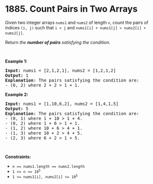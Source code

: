 # 1885. Count Pairs in Two Arrays

<p>Given two integer arrays <code>nums1</code> and <code>nums2</code> of length <code>n</code>, count the pairs of indices <code>(i, j)</code> such that <code>i &lt; j</code> and <code>nums1[i] + nums1[j] &gt; nums2[i] + nums2[j]</code>.</p>

<p>Return <em>the <strong>number of pairs</strong> satisfying the condition.</em></p>

<p>&nbsp;</p>
<p><strong class="example">Example 1:</strong></p>

<pre>
<strong>Input:</strong> nums1 = [2,1,2,1], nums2 = [1,2,1,2]
<strong>Output:</strong> 1
<strong>Explanation</strong>: The pairs satisfying the condition are:
- (0, 2) where 2 + 2 &gt; 1 + 1.</pre>

<p><strong class="example">Example 2:</strong></p>

<pre>
<strong>Input:</strong> nums1 = [1,10,6,2], nums2 = [1,4,1,5]
<strong>Output:</strong> 5
<strong>Explanation</strong>: The pairs satisfying the condition are:
- (0, 1) where 1 + 10 &gt; 1 + 4.
- (0, 2) where 1 + 6 &gt; 1 + 1.
- (1, 2) where 10 + 6 &gt; 4 + 1.
- (1, 3) where 10 + 2 &gt; 4 + 5.
- (2, 3) where 6 + 2 &gt; 1 + 5.
</pre>

<p>&nbsp;</p>
<p><strong>Constraints:</strong></p>

<ul>
	<li><code>n == nums1.length == nums2.length</code></li>
	<li><code>1 &lt;= n &lt;= 10<sup>5</sup></code></li>
	<li><code>1 &lt;= nums1[i], nums2[i] &lt;= 10<sup>5</sup></code></li>
</ul>
